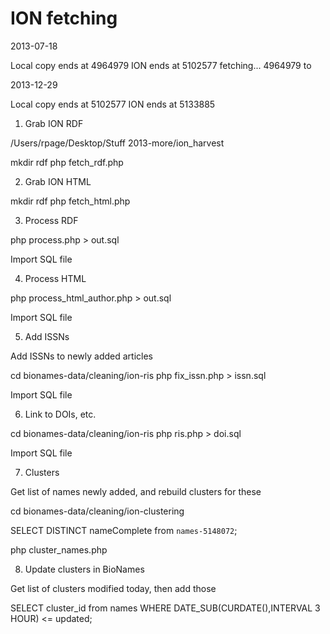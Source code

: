 ION fetching
============

2013-07-18

Local copy ends at 4964979
ION ends at 5102577
fetching... 4964979 to 

2013-12-29

Local copy ends at 5102577
ION ends at 5133885


1. Grab ION RDF

/Users/rpage/Desktop/Stuff 2013-more/ion_harvest

mkdir rdf
php fetch_rdf.php

2. Grab ION HTML

mkdir rdf
php fetch_html.php


3. Process RDF

php process.php > out.sql

Import SQL file

4. Process HTML

php process_html_author.php > out.sql

Import SQL file

5. Add ISSNs

Add ISSNs to newly added articles

cd bionames-data/cleaning/ion-ris
php fix_issn.php > issn.sql

Import SQL file


6. Link to DOIs, etc.

cd bionames-data/cleaning/ion-ris
php ris.php > doi.sql

Import SQL file




7. Clusters

Get list of names newly added, and rebuild clusters for these

cd bionames-data/cleaning/ion-clustering

SELECT DISTINCT nameComplete from `names-5148072`;

php cluster_names.php 


8. Update clusters in BioNames

Get list of clusters modified today, then add those

SELECT cluster_id from names WHERE DATE_SUB(CURDATE(),INTERVAL 3 HOUR) <= updated;







